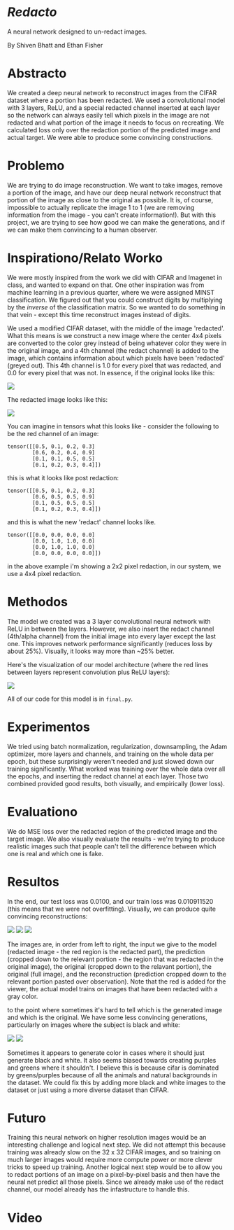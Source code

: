 # *Redacto*
A neural network designed to un-redact images.

By Shiven Bhatt and Ethan Fisher

# Abstracto

We created a deep neural network to reconstruct images from the CIFAR dataset where a portion has been redacted. We used a convolutional model with 3 layers, ReLU, and a special redacted channel inserted at each layer so the network can always easily tell which pixels in the image are not redacted and what portion of the image it needs to focus on recreating. We calculated loss only over the redaction portion of the predicted image and actual target. We were able to produce some convincing constructions.


# Problemo
We are trying to do image reconstruction. We want to take images, remove a portion of the image, and have our deep neural network reconstruct that portion of the image as close to the original as possible. It is, of course, impossible to actually replicate the image 1 to 1 (we are removing information from the image - you can't create information!). But with this project, we are trying to see how good we can make the generations, and if we can make them convincing to a human observer. 

# Inspirationo/Relato Worko
We were mostly inspired from the work we did with CIFAR and Imagenet in class, and wanted to expand on that. One other inspiration was from machine learning in a previous quarter, where we were assigned MINST classification. We figured out that you could construct digits by multiplying by the *inverse* of the classification matrix. So we wanted to do something in that vein - except this time reconstruct images instead of digits. 

We used a modified CIFAR dataset, with the middle of the image 'redacted'. What this means is we construct a new image where the center 4x4 pixels are converted to the color grey instead of being whatever color they were in the original image, and a 4th channel (the redact channel) is added to the image, which contains information about which pixels have been 'redacted' (greyed out). This 4th channel is 1.0 for every pixel that was redacted, and 0.0 for every pixel that was not. In essence, if the original looks like this:

![](original.png)

The redacted image looks like this:

![](redacted.png)

You can imagine in tensors what this looks like - consider the following to be the red channel of an image:
```
tensor([[0.5, 0.1, 0.2, 0.3]
        [0.6, 0.2, 0.4, 0.9]
        [0.1, 0.1, 0.5, 0.5]
        [0.1, 0.2, 0.3, 0.4]])
```

this is what it looks like post redaction:
```
tensor([[0.5, 0.1, 0.2, 0.3]
        [0.6, 0.5, 0.5, 0.9]
        [0.1, 0.5, 0.5, 0.5]
        [0.1, 0.2, 0.3, 0.4]])
```

and this is what the new 'redact' channel looks like.

```
tensor([[0.0, 0.0, 0.0, 0.0]
        [0.0, 1.0, 1.0, 0.0]
        [0.0, 1.0, 1.0, 0.0]
        [0.0, 0.0, 0.0, 0.0]])
```

in the above example i'm showing a 2x2 pixel redaction, in our system, we use a 4x4 pixel redaction.

# Methodos
The model we created was a 3 layer convolutional neural network with ReLU in between the layers. However, we also insert the redact channel (4th/alpha channel) from the initial image into every layer except the last one. This improves network performance significantly (reduces loss by about 25%). Visually, it looks way more than ~25% better.

Here's the visualization of our model architecture (where the red lines between layers represent convolution plus ReLU layers):

![](redact_visualization_2.png)

All of our code for this model is in `final.py`.

# Experimentos
We tried using batch normalization, regularization, downsampling, the Adam optimizer, more layers and channels, and training on the whole data per epoch, but these surprisingly weren't needed and just slowed down our training significantly. What worked was training over the whole data over all the epochs, and inserting the redact channel at each layer. Those two combined provided good results, both visually, and empirically (lower loss). 

# Evaluationo
We do MSE loss over the redacted region of the predicted image and the target image. We also visually evaluate the results - we're trying to produce realistic images such that people can't tell the difference between which one is real and which one is fake.

# Resultos
In the end, our test loss was 0.0100, and our train loss was 0.010911520 (this means that we were not overfitting). Visually, we can produce quite convincing reconstructions:

![](im/10498_2976_airplane.png)
![](im/4474_7446_dog.png)
![](im/48_0_19040_frog.png)

The images are, in order from left to right, the input we give to the model (redacted image - the red region is the redacted part), the prediction (cropped down to the relevant portion - the region that was redacted in the original image), the original (cropped down to the relavant portion), the original (full image), and the reconstruction (prediction cropped down to the relevant portion pasted over observation). Note that the red is added for the viewer, the actual model trains on images that have been redacted with a gray color. 


to the point where sometimes it's hard to tell which is the generated image and which is the original. We have some less convincing generations, particularly on images where the subject is black and white:

![](im/68108_7869_airplane.png)
![](im/98278_9257_dog.png)




Sometimes it appears to generate color in cases where it should just generate black and white. It also seems biased towards creating purples and greens where it shouldn't. I believe this is because cifar is dominated by greens/purples because of all the animals and natural backgrounds in the dataset. We could fix this by adding more black and white images to the dataset or just using a more diverse dataset than CIFAR.

# Futuro
Training this neural network on higher resolution images would be an interesting challenge and logical next step. We did not attempt this because training was already slow on the 32 x 32 CIFAR images, and so training on much larger images would require more compute power or more clever tricks to speed up training. Another logical next step would be to allow you to redact portions of an image on a pixel-by-pixel basis and then have the neural net predict all those pixels. Since we already make use of the redact channel, our model already has the infastructure to handle this.

# Video

